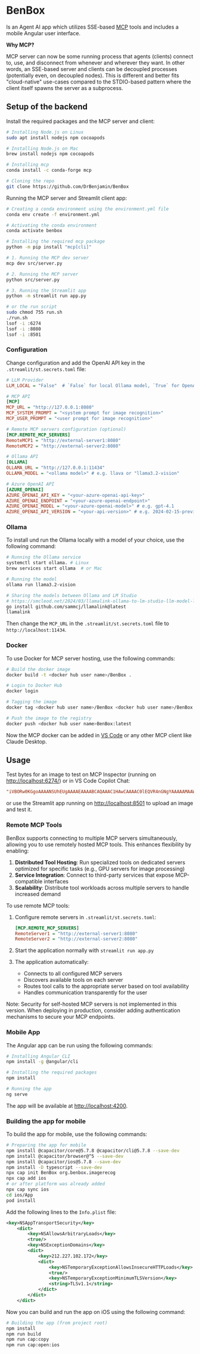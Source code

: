 # BenBox

Is an Agent AI app which utilizes SSE-based
[MCP](https://modelcontextprotocol.io/introduction)
tools and includes a mobile Angular user interface.

**Why MCP?**

MCP server can now be some running process that agents (clients) connect to,
use, and disconnect from whenever and wherever they want. In other words,
an SSE-based server and clients can be decoupled processes
(potentially even, on decoupled nodes). This is different and better fits
"cloud-native" use-cases compared to the STDIO-based pattern where the client
itself spawns the server as a subprocess.

## Setup of the backend

Install the required packages and the MCP server and client:

```bash
# Installing Node.js on Linux
sudo apt install nodejs npm cocoapods

# Installing Node.js on Mac
brew install nodejs npm cocoapods

# Installing mcp
conda install -c conda-forge mcp 

# Cloning the repo
git clone https://github.com/DrBenjamin/BenBox
```

Running the MCP server and Streamlit client app:

```bash
# Creating a conda environment using the environment.yml file
conda env create -f environment.yml

# Activating the conda environment
conda activate benbox

# Installing the required mcp package
python -m pip install "mcp[cli]"

# 1. Running the MCP dev server
mcp dev src/server.py

# 2. Running the MCP server
python src/server.py

# 3. Running the Streamlit app
python -m streamlit run app.py

# or the run script
sudo chmod 755 run.sh
./run.sh
lsof -i :6274
lsof -i :8080
lsof -i :8501
```

### Configuration

Change configuration and add the OpenAI API key in the
`.streamlit/st.secrets.toml` file:

```ini
# LLM Provider
LLM_LOCAL = "False"  # `False` for local Ollama model, `True` for OpenAI API

# MCP API
[MCP]
MCP_URL = "http://127.0.0.1:8080"
MCP_SYSTEM_PROMPT = "<system prompt for image recognition>"
MCP_USER_PROMPT = "<user prompt for image recognition>"

# Remote MCP servers configuration (optional)
[MCP.REMOTE_MCP_SERVERS]
RemoteMCP1 = "http://external-server1:8080"
RemoteMCP2 = "http://external-server2:8080"

# Ollama API
[OLLAMA]
OLLAMA_URL = "http://127.0.0.1:11434"
OLLAMA_MODEL = "<ollama model>" # e.g. llava or "llama3.2-vision"

# Azure OpenAI API
[AZURE_OPENAI]
AZURE_OPENAI_API_KEY = "<your-azure-openai-api-key>"
AZURE_OPENAI_ENDPOINT = "<your-azure-openai-endpoint>"
AZURE_OPENAI_MODEL = "<your-azure-openai-model>" # e.g. gpt-4.1
AZURE_OPENAI_API_VERSION = "<your-api-version>" # e.g. 2024-02-15-preview
```

### Ollama

To install und run the Ollama locally with a model of your choice,
use the following command:

```bash
# Running the Ollama service
systemctl start ollama. # Linux
brew services start ollama  # or Mac

# Running the model
ollama run llama3.2-vision

# Sharing the models between Ollama and LM Studio
# https://smcleod.net/2024/03/llamalink-ollama-to-lm-studio-llm-model-linker/
go install github.com/sammcj/llamalink@latest
llamalink
```

Then change the `MCP_URL` in the `.streamlit/st.secrets.toml` file to
`http://localhost:11434`.

### Docker

To use Docker for MCP server hosting, use the following commands:

```bash
# Build the docker image
docker build -t <docker hub user name>/BenBox .

# Login to Docker Hub
docker login

# Tagging the image
docker tag <docker hub user name>/BenBox <docker hub user name>/BenBox:latest

# Push the image to the registry
docker push <docker hub user name>BenBox:latest
```

Now the MCP docker can be added in
[VS Code](https://code.visualstudio.com/docs/copilot/chat/mcp-servers) or any
other MCP client like Claude Desktop.

## Usage

Test bytes for an image to test on MCP Inspector (running on
[http://localhost:6274/](http://localhost:6274/)) or in VS Code Copilot Chat:

```ini
"iVBORw0KGgoAAAANSUhEUgAAAAEAAAABCAQAAAC1HAwCAAAAC0lEQVR4nGNgYAAAAAMAAWgmWQ0AAAAASUVORK5CYII="
```

or use the Streamlit app running on [http://localhost:8501](http://localhost:8501)
to upload an image and test it.

### Remote MCP Tools

BenBox supports connecting to multiple MCP servers simultaneously, allowing you to use remotely hosted MCP tools. This enhances flexibility by enabling:

1. **Distributed Tool Hosting**: Run specialized tools on dedicated servers optimized for specific tasks (e.g., GPU servers for image processing)
2. **Service Integration**: Connect to third-party services that expose MCP-compatible interfaces
3. **Scalability**: Distribute tool workloads across multiple servers to handle increased demand

To use remote MCP tools:

1. Configure remote servers in `.streamlit/st.secrets.toml`:
   ```ini
   [MCP.REMOTE_MCP_SERVERS]
   RemoteServer1 = "http://external-server1:8080"
   RemoteServer2 = "http://external-server2:8080"
   ```

2. Start the application normally with `streamlit run app.py`

3. The application automatically:
   - Connects to all configured MCP servers
   - Discovers available tools on each server
   - Routes tool calls to the appropriate server based on tool availability
   - Handles communication transparently for the user

Note: Security for self-hosted MCP servers is not implemented in this version. When deploying in production, consider adding authentication mechanisms to secure your MCP endpoints.

### Mobile App

The Angular app can be run using the following commands:

```bash
# Installing Angular CLI
npm install -g @angular/cli

# Installing the required packages
npm install

# Running the app
ng serve
```

The app will be available at [http://localhost:4200](http://localhost:4200).

### Building the app for mobile

To build the app for mobile, use the following commands:

```bash
# Preparing the app for mobile
npm install @capacitor/core@5.7.8 @capacitor/cli@5.7.8 --save-dev
npm install @capacitor/browser@^5 --save-dev
npm install @capacitor/ios@5.7.8 --save-dev
npm install -D typescript --save-dev
npx cap init BenBox org.benbox.imagerecog
npx cap add ios
# or after platform was already added
npx cap sync ios
cd ios/App
pod install
```

Add the following lines to the `Info.plist` file:

```xml
<key>NSAppTransportSecurity</key>
	<dict>
		<key>NSAllowsArbitraryLoads</key>
		<true/>
		<key>NSExceptionDomains</key>
		<dict>
			<key>212.227.102.172</key>
			<dict>
				<key>NSTemporaryExceptionAllowsInsecureHTTPLoads</key>
				<true/>
				<key>NSTemporaryExceptionMinimumTLSVersion</key>
				<string>TLSv1.1</string>
			</dict>
		</dict>
	</dict>
```

Now you can build and run the app on iOS using the following command:

```bash
# Building the app (from project root)
npm install
npm run build
npm run cap:copy
npm run cap:open:ios
```
